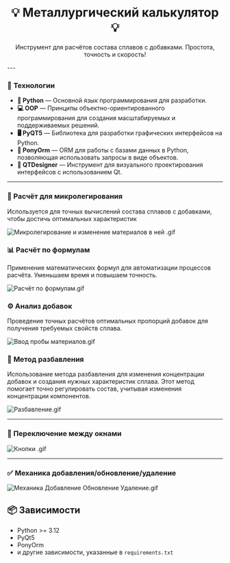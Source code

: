 <h1 align="center">💡 Металлургический калькулятор 💡</h1>

<p align="center">Инструмент для расчётов состава сплавов с добавками. Простота, точность и скорость!</p>
---

### 🔹 **Технологии**

- **🐍 Python** — Основной язык программирования для разработки.
- **💻 OOP** — Принципы объектно-ориентированного программирования для создания масштабируемых и поддерживаемых решений.
- **🖥 PyQT5** — Библиотека для разработки графических интерфейсов на Python.
- **🐴 PonyOrm** — ORM для работы с базами данных в Python, позволяющая использовать запросы в виде объектов.
- **🎨 QTDesigner** — Инструмент для визуального проектирования интерфейсов с использованием Qt.

---
### 📌 Расчёт для микролегирования 
Используется для точных вычислений состава сплавов с добавками, чтобы достичь оптимальных характеристик

![Микролегирование и изменение материалов в ней .gif](present/%D0%9C%D0%B8%D0%BA%D1%80%D0%BE%D0%BB%D0%B5%D0%B3%D0%B8%D1%80%D0%BE%D0%B2%D0%B0%D0%BD%D0%B8%D0%B5%20%D0%B8%20%D0%B8%D0%B7%D0%BC%D0%B5%D0%BD%D0%B5%D0%BD%D0%B8%D0%B5%20%D0%BC%D0%B0%D1%82%D0%B5%D1%80%D0%B8%D0%B0%D0%BB%D0%BE%D0%B2%20%D0%B2%20%D0%BD%D0%B5%D0%B9%20.gif)

### 📊 **Расчёт по формулам**  
Применение математических формул для автоматизации процессов расчёта. Уменьшаем время и повышаем точность.

![Расчёт по формулам.gif](present/%D0%A0%D0%B0%D1%81%D1%87%D1%91%D1%82%20%D0%BF%D0%BE%20%D1%84%D0%BE%D1%80%D0%BC%D1%83%D0%BB%D0%B0%D0%BC.gif)
### ⚙️ **Анализ добавок**  
Проведение точных расчётов оптимальных пропорций добавок для получения требуемых свойств сплава. 

![Ввод пробы материалов.gif](present/%D0%92%D0%B2%D0%BE%D0%B4%20%D0%BF%D1%80%D0%BE%D0%B1%D1%8B%20%D0%BC%D0%B0%D1%82%D0%B5%D1%80%D0%B8%D0%B0%D0%BB%D0%BE%D0%B2.gif)

### 🧪 **Метод разбавления**  
Использование метода разбавления для изменения концентрации добавок и создания нужных характеристик сплава. Этот метод помогает точно регулировать состав, учитывая изменения концентрации компонентов.

![ Разбавление.gif](present/%20%D0%A0%D0%B0%D0%B7%D0%B1%D0%B0%D0%B2%D0%BB%D0%B5%D0%BD%D0%B8%D0%B5.gif)

---
### 🔗 Переключение между окнами

![Кнопки .gif](present/%D0%9A%D0%BD%D0%BE%D0%BF%D0%BA%D0%B8%20.gif)

___
### ✅ Механика добавления/обновление/удаление 

![Механика Добавление Обновление Удаление.gif](present/%D0%9C%D0%B5%D1%85%D0%B0%D0%BD%D0%B8%D0%BA%D0%B0%20%D0%94%D0%BE%D0%B1%D0%B0%D0%B2%D0%BB%D0%B5%D0%BD%D0%B8%D0%B5%20%D0%9E%D0%B1%D0%BD%D0%BE%D0%B2%D0%BB%D0%B5%D0%BD%D0%B8%D0%B5%20%D0%A3%D0%B4%D0%B0%D0%BB%D0%B5%D0%BD%D0%B8%D0%B5.gif)

## 📦 Зависимости

- Python >= 3.12
- PyQt5
- PonyOrm
- и другие зависимости, указанные в `requirements.txt`

